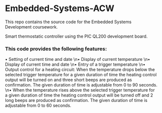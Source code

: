 # Embedded-Systems-ACW
This repo contains the source code for the Embedded Systems Development coursework.

Smart thermostatic controller using the PIC QL200 development board. 

### This code provides the following features: 
• Setting of current time and date
\n• Display of current temperature 
\n• Display of current time and date 
\n• Entry of a trigger temperature 
\n• Output control for a heating circuit: When the temperature drops below the selected trigger temperature for a given duration of time the heating control output will be turned on and three short beeps are produced as confirmation. The given duration of time is adjustable from 0 to 90 seconds. 
\n• When the temperature rises above the selected trigger temperature for a given duration of time the heating control output will be turned off and 2 long beeps are produced as confirmation. The given duration of time is adjustable from 0 to 60 seconds.
